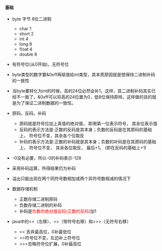 #### 基础

- byte 字节 8位二进制
    + char 1
    + short 2
    + int 4
    + long 8
    + float 4
    + double 8

- 有符号位(从0开始)，无符号位

- byte类型的数字要&0xff再赋值给int类型，其本质原因就是想保持二进制补码的一致性
- 当byte要转化为int的时候，高的24位必然会补1，这样，其二进制补码其实已经不一致了，&0xff可以将高的24位置为0，低8位保持原样。这样做的目的就是为了保证二进制数据的一致性。

- 原码，反码，补码
    + 原码就是符号位加上真值的绝对值， 即用第一位表示符号， 其余位表示值
    + 反码的表示方法是:正数的反码是其本身；负数的反码是在其原码的基础上， 符号位不变，其余各个位取反
    + 补码的表示方法是:正数的补码就是其本身；负数的补码是在其原码的基础上， 符号位不变， 其余各位取反， 最后+1。 (即在反码的基础上+1)
- -0没有必要，所以-0的补码表示-128
- 采用补码运算，所得结果仍为补码
- 溢出只能出现在两个同符号数相加或两个异符号数相减的情况下

- 数据存储机制
    + 正数存储二进制原码
    + 负数存储二进制的补码
    + 补码是<font color='red'>负数的绝对值反码(正数的反码)</font>加1


- java中的<<（左移）、>>（带符号右移）和>>>（无符号右移）
    + << 丢弃最高位，0补最低位
    + \>\>符号位不变，左边补上符号位
    + \>\>\>忽略符号位扩展，0补最高位